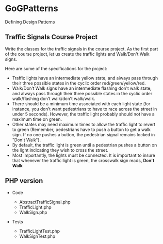 # GoGPatterns

[Defining Design Patterns](https://www.gofpatterns.com/design-patterns/module2/intro-defining-design-patterns.php)

## Traffic Signals Course Project

Write the classes for the traffic signals in the course project. As the first part of the course project, let us create the traffic lights and Walk/Don't Walk signs.

Here are some of the specifications for the project:

- Traffic lights have an intermediate yellow state, and always pass through their three possible states in the cyclic order red/green/yellow/red.
- Walk/Don't Walk signs have an intermediate flashing don't walk state, and always pass through their three possible states in the cyclic order walk/flashing don't walk/don't walk/walk.
- There should be a minimum time associated with each light state (for instance, you don't want pedestrians to have to race across the street in under 5 seconds). However, the traffic light probably should not have a maximum time on green.
- Other states may need maximum times to allow the traffic light to revert to green (Remember, pedestrians have to push a button to get a walk sign. If no one pushes a button, the pedestrian signal remains locked in "Don't Walk").
- By default, the traffic light is green until a pedestrian pushes a button on the light indicating they wish to cross the street.
- Most importantly, the lights must be connected. It is important to insure that whenever the traffic light is green, the crosswalk sign reads, **Don't Walk**

## PHP version

- Code

  - AbstractTrafficSignal.php
  - TrafficLight.php
  - WalkSign.php

- Tests

  - TrafficLightTest.php
  - WalkSignTest.php
